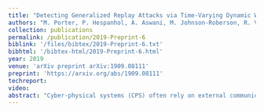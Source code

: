 ```yaml
---
title: "Detecting Generalized Replay Attacks via Time-Varying Dynamic Watermarking"
authors: "M. Porter, P. Hespanhol, A. Aswani, M. Johnson-Roberson, R. Vasudevan, A. Aswani"
collection: publications
permalink: /publication/2019-Preprint-6
biblink: '/files/bibtex/2019-Preprint-6.txt'
bibhtml: '/bibtex-html/2019-Preprint-6.html'
year: 2019
venue: 'arXiv preprint arXiv:1909.08111'
preprint: 'https://arxiv.org/abs/1909.08111'
techreport:
video:
abstract: "Cyber-physical systems (CPS) often rely on external communication for supervisory control or sensing. Unfortunately, these communications render the system vulnerable to cyber-attacks. Attacks that alter messages, such as replay attacks that record measurement signals and then play them back to the system, can cause devastating effects. Dynamic Watermarking methods, which inject a private excitation into control inputs to secure resulting measurement signals, have begun addressing the challenges of detecting these attacks, but have been restricted to linear time invariant (LTI) systems. Though LTI models are sufficient for some applications, other CPS, such as autonomous vehicles, require more complex models. This paper develops a linear time-varying (LTV) extension to previous Dynamic Watermarking methods by designing a matrix normalization factor to accommodate the temporal changes in the system. Implementable tests are provided with considerations for real-world systems. The proposed method is then shown to be able to detect generalized replay attacks both in theory and in simulation using a LTV vehicle model."
---
```

